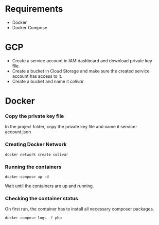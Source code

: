 # Requirements
- Docker
- Docker Compose

# GCP
- Create a service account in IAM dashboard and download private key file.
- Create a bucket in Cloud Storage and make sure the created service account has access to it.
- Create a bucket and name it *colivar*

# Docker

### Copy the private key file
In the project folder, copy the private key file and name it service-account.json
### Creating Docker Network
``docker network create colivar``
### Running the containers
``docker-compose up -d``

Wait until the containers are up and running.

### Checking the container status

On first run, the container has to install all necessary composer packages. 

``docker-compose logs -f php``

